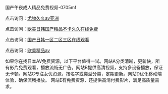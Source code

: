国产午夜成人精品免费视频-0705mf

点击访问：<a href="https://bsdf-5f5.pages.dev/">尤物久久av亚洲</a>

点击访问：<a href="https://cfad.pages.dev/">欧美日韩国产精品不卡久久在线免费</a>

点击访问：<a href="https://gfd-5xg.pages.dev/">国产日韩一区二区三区在线观看</a>

点击访问：<a href="https://fdhf-454.pages.dev/">欧美精品aⅴ</a>

如果你在找日本AV免费资源，以下平台值得一试。网站A分类清晰，更新快，所有影片免费观看，播放流畅无广告。网站B提供高清视频，支持多设备播放，保证无卡顿。网站C专注女优资源，按名字或类型分类，定期更新。网站D优化移动端体验，确保流畅播放。
网站E有免费资源，还提供高清付费影片，满足高质量需求。

<span style="display:none;">[Canonical link](https://github.com/mm20250705/mm14 ）</span>



